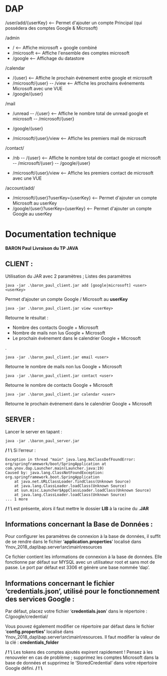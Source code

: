 
# DAP

/user/add/{userKey} <-- Permet d'ajouter un compte Principal (qui possédera des comptes Google & Microsoft)

/admin
 - / <-- Affiche microsoft + google combiné 
 - /microsoft <-- Affiche l'ensemble des comptes microsoft 
 - /google <-- Affichage du datastore

/calendar
- /{user} <-- Affiche le prochain événement entre google et microsoft
- /microsoft/{user}
-- /view <-- Affiche les prochains événements Microsoft avec une VUE
- /google/{user}
	
/mail
- /unread
-- /{user} <-- Affiche le nombre total de unread google et microsoft
-- /microsoft/{user}
- /google/{user}
		
- /microsoft/{user}/view <-- Affiche les premiers mail de microsoft

/contact/
- /nb
-- /{user} <-- Affiche le nombre total de contact google et microsoft
-- /microsoft/{user}
-- /google/{user}
		
- /microsoft/{user}/view <-- Affiche les premiers contact de microsoft avec une VUE

/account/add/
- /microsoft/{user}?userKey={userKey} <-- Permet d'ajouter un compte Microsoft au userKey
- /google/{user}?userKey={userKey} <-- Permet d'ajouter un compte Google au userKey

# Documentation technique
**BARON Paul**
**Livraison du TP JAVA**

## **CLIENT :**
Utilisation du JAR avec 2 paramètres ; Listes des paramètres

    java -jar .\baron_paul_client.jar add [google|microsoft] <user> <userKey>

Permet d’ajouter un compte Google / Microsoft au **userKey**

    java -jar .\baron_paul_client.jar view <userKey>

Retourne le résultat :
 - Nombre des contacts Google + Microsoft
 - Nombre de mails non lus Google + Microsoft
 - Le prochain événement dans le calendrier Google + Microsoft

.

    java -jar .\baron_paul_client.jar email <user>

Retourne le nombre de mails non lus Google + Microsoft

    java -jar .\baron_paul_client.jar contact <user>

Retourne le nombre de contacts Google + Microsoft

    java -jar .\baron_paul_client.jar calendar <user>

Retourne le prochain événement dans le calendrier Google + Microsoft

## **SERVER :**

Lancer le server en tapant :

    java -jar .\baron_paul_server.jar

**/ ! \\** Si l’erreur :

    Exception in thread "main" java.lang.NoClassDefFoundError: org/springframework/boot/SpringApplication at com.ynov.dap.Launcher.main(Launcher.java:19)
    Caused by: java.lang.ClassNotFoundException: org.springframework.boot.SpringApplication
	    at java.net.URLClassLoader.findClass(Unknown Source)
	    at java.lang.ClassLoader.loadClass(Unknown Source)
	    at sun.misc.Launcher$AppClassLoader.loadClass(Unknown Source)
	    at java.lang.ClassLoader.loadClass(Unknown Source)
    ... 1 more

**/ ! \\** est présente, alors il faut mettre le dossier **LIB** à la racine du **.JAR**

## **Informations concernant la Base de Données :**

Pour configurer les paramètres de connexion à la base de données, il suffit de se rendre dans le fichier ‘**application.properties**’ localisé dans Ynov_2018_dap\bap.server\src\main\resources

Ce fichier contient les informations de connexion à la base de données. Elle fonctionne par défaut sur MYSQL avec un utilisateur root et sans mot de passe. Le port par défaut est 3306 et génère une base nommée ‘dap’.

## **Informations concernant le fichier ‘credentials.json’, utilisé pour le fonctionnement des services Google :**

Par défaut, placez votre fichier ‘**credentials.json**’ dans le répertoire : C/google/credential/

Vous pouvez également modifier ce répertoire par défaut dans le fichier ‘**config.properties’** localisé dans Ynov_2018_dap\bap.server\src\main\resources. Il faut modifier la valeur de la clé : **credentials_folder**

**/ ! \\** Les tokens des comptes ajoutés expirent rapidement ! Pensez à les renouveler en cas de problème ; supprimez les comptes Microsoft dans la base de données et supprimez le ‘StoredCredential’ dans votre répertoire Google défini. **/ ! \\**
